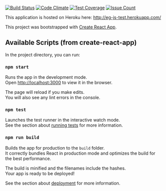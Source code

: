 [![Build Status](https://travis-ci.org/joejknowles/eg-js.svg?branch=master)](https://travis-ci.org/joejknowles/eg-js)
[![Code Climate](https://codeclimate.com/github/joejknowles/eg-js/badges/gpa.svg)](https://codeclimate.com/github/joejknowles/eg-js)
[![Test Coverage](https://codeclimate.com/github/joejknowles/eg-js/badges/coverage.svg)](https://codeclimate.com/github/joejknowles/eg-js/coverage)
[![Issue Count](https://codeclimate.com/github/joejknowles/eg-js/badges/issue_count.svg)](https://codeclimate.com/github/joejknowles/eg-js)


This application is hosted on Heroku here: http://eg-js-test.herokuapp.com/

This project was bootstrapped with [Create React App](https://github.com/facebookincubator/create-react-app).

## Available Scripts (from create-react-app)

In the project directory, you can run:

### `npm start`

Runs the app in the development mode.<br>
Open [http://localhost:3000](http://localhost:3000) to view it in the browser.

The page will reload if you make edits.<br>
You will also see any lint errors in the console.

### `npm test`

Launches the test runner in the interactive watch mode.<br>
See the section about [running tests](#running-tests) for more information.

### `npm run build`

Builds the app for production to the `build` folder.<br>
It correctly bundles React in production mode and optimizes the build for the best performance.

The build is minified and the filenames include the hashes.<br>
Your app is ready to be deployed!

See the section about [deployment](#deployment) for more information.
